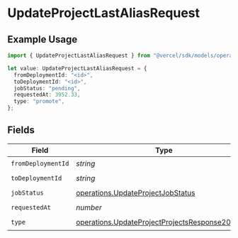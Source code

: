 # UpdateProjectLastAliasRequest

## Example Usage

```typescript
import { UpdateProjectLastAliasRequest } from "@vercel/sdk/models/operations/updateproject.js";

let value: UpdateProjectLastAliasRequest = {
  fromDeploymentId: "<id>",
  toDeploymentId: "<id>",
  jobStatus: "pending",
  requestedAt: 3952.33,
  type: "promote",
};
```

## Fields

| Field                                                                                                              | Type                                                                                                               | Required                                                                                                           | Description                                                                                                        |
| ------------------------------------------------------------------------------------------------------------------ | ------------------------------------------------------------------------------------------------------------------ | ------------------------------------------------------------------------------------------------------------------ | ------------------------------------------------------------------------------------------------------------------ |
| `fromDeploymentId`                                                                                                 | *string*                                                                                                           | :heavy_check_mark:                                                                                                 | N/A                                                                                                                |
| `toDeploymentId`                                                                                                   | *string*                                                                                                           | :heavy_check_mark:                                                                                                 | N/A                                                                                                                |
| `jobStatus`                                                                                                        | [operations.UpdateProjectJobStatus](../../models/operations/updateprojectjobstatus.md)                             | :heavy_check_mark:                                                                                                 | N/A                                                                                                                |
| `requestedAt`                                                                                                      | *number*                                                                                                           | :heavy_check_mark:                                                                                                 | N/A                                                                                                                |
| `type`                                                                                                             | [operations.UpdateProjectProjectsResponse200Type](../../models/operations/updateprojectprojectsresponse200type.md) | :heavy_check_mark:                                                                                                 | N/A                                                                                                                |